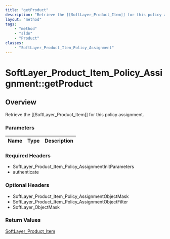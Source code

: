 ```yaml
---
title: "getProduct"
description: "Retrieve the [[SoftLayer_Product_Item]] for this policy assignment."
layout: "method"
tags:
    - "method"
    - "sldn"
    - "Product"
classes:
    - "SoftLayer_Product_Item_Policy_Assignment"
---
```

# SoftLayer_Product_Item_Policy_Assignment::getProduct
## Overview 
Retrieve the [[SoftLayer_Product_Item]] for this policy assignment.

### Parameters 
|Name | Type | Description |
| --- | --- | --- |


### Required Headers
* SoftLayer_Product_Item_Policy_AssignmentInitParameters
* authenticate

### Optional Headers
* SoftLayer_Product_Item_Policy_AssignmentObjectMask
* SoftLayer_Product_Item_Policy_AssignmentObjectFilter
* SoftLayer_ObjectMask

### Return Values
<a href='/reference/datatypes/SoftLayer_Product_Item'>SoftLayer_Product_Item </a>
